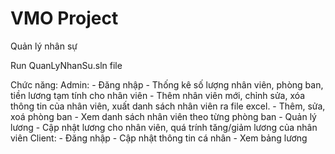 # VMO Project
Quản lý nhân sự

Run QuanLyNhanSu.sln file

Chức năng:
      Admin:
      - Đăng nhập
      - Thống kê số lượng nhân viên, phòng ban, tiền lương tạm tính cho nhân viên
      - Thêm nhân viên mới, chỉnh sửa, xóa thông tin của nhân viên, xuất danh sách nhân viên ra file excel.
      - Thêm, sửa, xoá phòng ban
      - Xem danh sách nhân viên theo từng phòng ban
      - Quản lý lương
      - Cập nhật lương cho nhân viên, quá trính tăng/giảm lương của nhân viên
      Client:
      - Đăng nhập
      - Cập nhật thông tin cá nhân
      - Xem bảng lương


    
